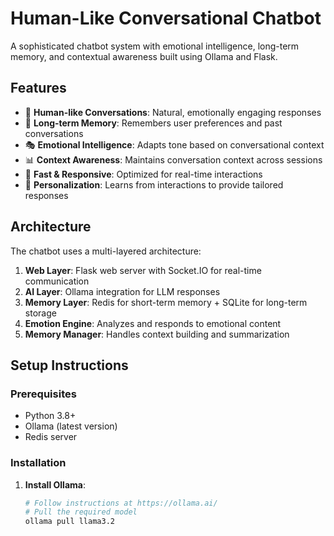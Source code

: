 # Human-Like Conversational Chatbot

A sophisticated chatbot system with emotional intelligence, long-term memory, and contextual awareness built using Ollama and Flask.

## Features

- 🤖 **Human-like Conversations**: Natural, emotionally engaging responses
- 💾 **Long-term Memory**: Remembers user preferences and past conversations
- 🎭 **Emotional Intelligence**: Adapts tone based on conversational context
- 📊 **Context Awareness**: Maintains conversation context across sessions
- 🚀 **Fast & Responsive**: Optimized for real-time interactions
- 🧠 **Personalization**: Learns from interactions to provide tailored responses

## Architecture

The chatbot uses a multi-layered architecture:

1. **Web Layer**: Flask web server with Socket.IO for real-time communication
2. **AI Layer**: Ollama integration for LLM responses
3. **Memory Layer**: Redis for short-term memory + SQLite for long-term storage
4. **Emotion Engine**: Analyzes and responds to emotional content
5. **Memory Manager**: Handles context building and summarization

## Setup Instructions

### Prerequisites

- Python 3.8+
- Ollama (latest version)
- Redis server

### Installation

1. **Install Ollama**:
   ```bash
   # Follow instructions at https://ollama.ai/
   # Pull the required model
   ollama pull llama3.2
   ```

